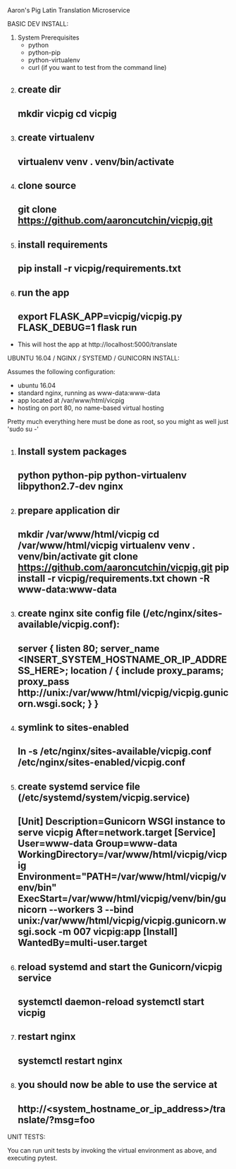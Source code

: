 Aaron's Pig Latin Translation Microservice

BASIC DEV INSTALL:

  1. System Prerequisites
      * python
      * python-pip
      * python-virtualenv
      * curl (if you want to test from the command line)
  2. create dir
      ----
      mkdir vicpig
      cd vicpig
      ----
  3. create virtualenv
      ----
      virtualenv venv
      . venv/bin/activate
      ----
  4. clone source
      ----
      git clone https://github.com/aaroncutchin/vicpig.git
      ----
  5. install requirements
      ----
      pip install -r vicpig/requirements.txt
      ----
  6. run the app
      ----
      export FLASK_APP=vicpig/vicpig.py
      FLASK_DEBUG=1 flask run
      ----
  * This will host the app at http://localhost:5000/translate


UBUNTU 16.04 / NGINX / SYSTEMD / GUNICORN INSTALL:


Assumes the following configuration:
  * ubuntu 16.04
  * standard nginx, running as www-data:www-data
  * app located at /var/www/html/vicpig
  * hosting on port 80, no name-based virtual hosting

Pretty much everything here must be done as root, so you might as well just 'sudo su -'

  1. Install system packages
      ----
      python python-pip python-virtualenv libpython2.7-dev nginx
      ----
  2. prepare application dir
      ----
      mkdir /var/www/html/vicpig
      cd /var/www/html/vicpig
      virtualenv venv
      . venv/bin/activate
      git clone https://github.com/aaroncutchin/vicpig.git
      pip install -r vicpig/requirements.txt
      chown -R www-data:www-data 
      ----
  3. create nginx site config file (/etc/nginx/sites-available/vicpig.conf):
      ----
      server {
          listen 80;
          server_name <INSERT_SYSTEM_HOSTNAME_OR_IP_ADDRESS_HERE>;
          location / {
              include proxy_params;
              proxy_pass http://unix:/var/www/html/vicpig/vicpig.gunicorn.wsgi.sock;
          }
      }
      ----
  4. symlink to sites-enabled
      ----
      ln -s /etc/nginx/sites-available/vicpig.conf /etc/nginx/sites-enabled/vicpig.conf
      ----
  5. create systemd service file (/etc/systemd/system/vicpig.service)
      ----
      [Unit]
      Description=Gunicorn WSGI instance to serve vicpig
      After=network.target
      [Service]
      User=www-data
      Group=www-data
      WorkingDirectory=/var/www/html/vicpig/vicpig
      Environment="PATH=/var/www/html/vicpig/venv/bin"
      ExecStart=/var/www/html/vicpig/venv/bin/gunicorn --workers 3 --bind unix:/var/www/html/vicpig/vicpig.gunicorn.wsgi.sock -m 007 vicpig:app
      [Install]
      WantedBy=multi-user.target  
      ----
  6. reload systemd and start the Gunicorn/vicpig service
      ----
      systemctl daemon-reload
      systemctl start vicpig
      ----
  7. restart nginx
      ----
      systemctl restart nginx
      ----
  8. you should now be able to use the service at
      ----
      http://<system_hostname_or_ip_address>/translate/?msg=foo
      ----



UNIT TESTS:

You can run unit tests by invoking the virtual environment as above, and executing pytest.



